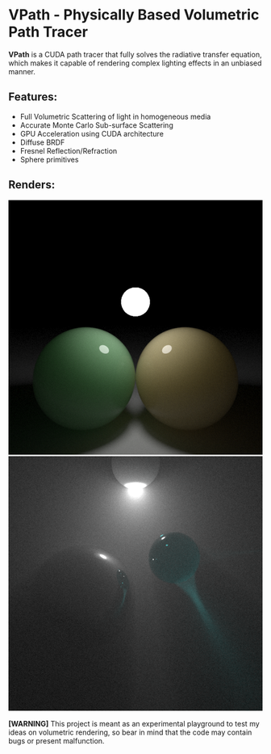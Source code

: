 VPath - Physically Based Volumetric Path Tracer
=

**VPath** is a CUDA path tracer that fully solves the radiative transfer equation, which makes it capable of rendering complex lighting effects in an unbiased manner. 

Features:
-
  
- Full Volumetric Scattering of light in homogeneous media
- Accurate Monte Carlo Sub-surface Scattering
- GPU Acceleration using CUDA architecture
- Diffuse BRDF
- Fresnel Reflection/Refraction
- Sphere primitives

Renders:
-
<p align="center">
<img src="https://github.com/D-POWER/vpath/blob/master/renders/sss-spheres.png?raw=true"/>
<img src="https://github.com/D-POWER/vpath/blob/master/renders/image192605.png?raw=true"/>
</p>

<b>[WARNING]</b> This project is meant as an experimental playground to test my ideas on volumetric rendering, so bear in mind that the code may contain bugs or present malfunction.
